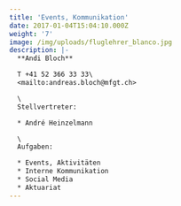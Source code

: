 ```yaml
---
title: 'Events, Kommunikation'
date: 2017-01-04T15:04:10.000Z
weight: '7'
image: /img/uploads/fluglehrer_blanco.jpg
description: |-
  **Andi Bloch**

  T +41 52 366 33 33\
  <mailto:andreas.bloch@mfgt.ch>

  \
  Stellvertreter:

  * André Heinzelmann

  \
  Aufgaben:

  * Events, Aktivitäten 
  * Interne Kommunikation
  * Social Media
  * Aktuariat
---
```


